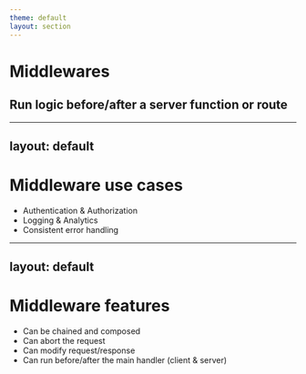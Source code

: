 ```yaml
---
theme: default
layout: section
---
```


# Middlewares

## Run logic before/after a server function or route

---
layout: default
---

# Middleware use cases

- Authentication & Authorization
- Logging & Analytics
- Consistent error handling

---
layout: default
---

# Middleware features

- Can be chained and composed
- Can abort the request
- Can modify request/response
- Can run before/after the main handler (client & server)
